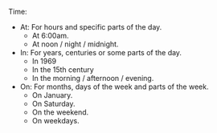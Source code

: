 Time:

- At: For hours and specific parts of the day.
	- At 6:00am.
	- At noon / night / midnight.
- In: For years, centuries or some parts of the day.
	- In 1969
	- In the 15th century
	- In the morning / afternoon / evening.
- On: For months, days of the week and parts of the week.
	- On January.
	- On Saturday.
	- On the weekend.
	- On weekdays.